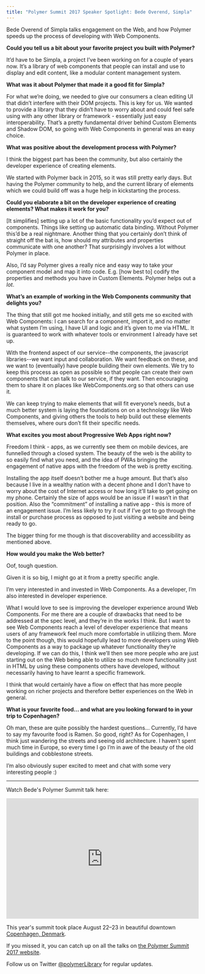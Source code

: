 ```yaml
---
title: "Polymer Summit 2017 Speaker Spotlight: Bede Overend, Simpla"
---
```


Bede Overend of Simpla talks engagement on the Web, and how Polymer speeds up the process of developing with Web Components.

**Could you tell us a bit about your favorite project you built with Polymer?**

It’d have to be Simpla, a project I’ve been working on for a couple of years now. It’s a library of web components that people can install and use to display and edit content, like a modular content management system.

**What was it about Polymer that made it a good fit for Simpla?**

For what we’re doing, we needed to give our consumers a clean editing UI that didn’t interfere with their DOM projects. This is key for us. We wanted to provide a library that they didn’t have to worry about and could feel safe using with any other library or framework - essentially just easy interoperability. That’s a pretty fundamental driver behind Custom Elements and Shadow DOM, so going with Web Components in general was an easy choice.

**What was positive about the development process with Polymer?**

I think the biggest part has been the community, but also certainly the developer experience of creating elements.

We started with Polymer back in 2015, so it was still pretty early days. But having the Polymer community to help, and the current library of elements which we could build off was a huge help in kickstarting the process.

**Could you elaborate a bit on the developer experience of creating elements? What makes it work for you?**

[It simplifies] setting up a lot of the basic functionality you’d expect out of components. Things like setting up automatic data binding. Without Polymer this’d be a real nightmare. Another thing that you certainly don’t think of straight off the bat is, how should my attributes and properties communicate with one another? That surprisingly involves a lot without Polymer in place.

Also, I’d say Polymer gives a really nice and easy way to take your component model and map it into code. E.g. [how best to] codify the properties and methods you have in Custom Elements. Polymer helps out a *lot*.

**What’s an example of working in the Web Components community that delights you?**

The thing that still got me hooked initially, and still gets me so excited with Web Components: I can search for a component, import it, and no matter what system I’m using, I have UI and logic and it’s given to me via HTML. It is guaranteed to work with whatever tools or environment I already have set up.

With the frontend aspect of our service--the components, the javascript libraries--we want input and collaboration. We want feedback on these, and we want to (eventually) have people building their own elements. We try to keep this process as open as possible so that people can create their own components that can talk to our service, if they want. Then encouraging them to share it on places like WebComponents.org so that others can use it.

We can keep trying to make elements that will fit everyone’s needs, but a much better system is laying the foundations on on a technology like Web Components, and giving others the tools to help build out these elements themselves, where ours don’t fit their specific needs.

**What excites you most about Progressive Web Apps right now?**

Freedom I think - apps, as we currently see them on mobile devices, are funnelled through a closed system. The beauty of the web is the ability to so easily find what you need, and the idea of PWAs bringing the engagement of native apps with the freedom of the web is pretty exciting.

Installing the app itself doesn’t bother me a huge amount. But that’s also because I live in a wealthy nation with a decent phone and I don’t have to worry about the cost of Internet access or how long it’ll take to get going on my phone. Certainly the size of apps would be an issue if I wasn’t in that position. Also the “commitment” of installing a native app - this is more of an engagement issue. I’m less likely to try it out if I’ve got to go through the install or purchase process as opposed to just visiting a website and being ready to go.

The bigger thing for me though is that discoverability and accessibility as mentioned above.

**How would you make the Web better?**

Oof, tough question.

Given it is so big, I might go at it from a pretty specific angle.

I’m very interested in and invested in Web Components. As a developer, I’m also interested in developer experience.

What I would love to see is improving the developer experience around Web Components. For me there are a couple of drawbacks that need to be addressed at the spec level, and they’re in the works I think. But I want to see Web Components reach a level of developer experience that means users of any framework feel much more comfortable in utilizing them. More to the point though, this would hopefully lead to more developers using Web Components as a way to package up whatever functionality they’re developing. If we can do this, I think we’ll then see more people who are just starting out on the Web being able to utilize so much more functionality just in HTML by using these components others have developed, without necessarily having to have learnt a specific framework.

I think that would certainly have a flow on effect that has more people working on richer projects and therefore better experiences on the Web in general.

**What is your favorite food… and what are you looking forward to in your trip to Copenhagen?**

Oh man, these are quite possibly the hardest questions… Currently, I’d have to say my favourite food is Ramen. So good, right? As for Copenhagen, I think just wandering the streets and seeing old architecture. I haven’t spent much time in Europe, so every time I go I’m in awe of the beauty of the old buildings and cobblestone streets.

I’m also obviously super excited to meet and chat with some very interesting people :)

-----

Watch Bede's Polymer Summit talk here:

<iframe src="https://www.youtube.com/embed/c-WDHG6rrdU?list=PLNYkxOF6rcIDP0PqVaJxqNWwIgvoEPzJi"
    style="width: 560px; height: 315px; max-width: 100%; border: none"
    allow="autoplay; encrypted-media" allowfullscreen></iframe>

This year's summit took place August 22–23 in beautiful downtown [Copenhagen, Denmark](https://goo.gl/maps/pgFPsEkRRcS2).

If you missed it, you can catch up on all the talks on [the Polymer Summit 2017 website](https://summit.polymer-project.org/).

Follow us on Twitter [@polymerLibrary](https://twitter.com/polymerLibrary) for regular updates.


